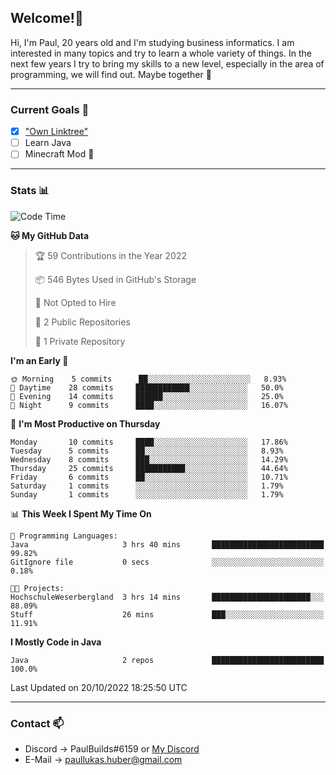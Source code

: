 ## Welcome!👋

Hi, I'm Paul, 20 years old and I'm studying business informatics. I am interested in many topics and try to learn a whole variety of things. In the next few years I try to bring my skills to a new level, especially in the area of programming, we will find out.
Maybe together 🤙

---
### Current Goals 🥅

- [X] ["Own Linktree"](https://paul-lukashuber.de/)
- [ ] Learn Java
- [ ] Minecraft Mod 👀

---
### Stats 📊

<!--START_SECTION:waka-->
![Code Time](http://img.shields.io/badge/Code%20Time-32%20hrs%2052%20mins-blue)

**🐱 My GitHub Data** 

> 🏆 59 Contributions in the Year 2022
 > 
> 📦 546 Bytes Used in GitHub's Storage 
 > 
> 🚫 Not Opted to Hire
 > 
> 📜 2 Public Repositories 
 > 
> 🔑 1 Private Repository 
 > 
**I'm an Early 🐤** 

```text
🌞 Morning    5 commits      ██░░░░░░░░░░░░░░░░░░░░░░░   8.93% 
🌆 Daytime    28 commits     ████████████░░░░░░░░░░░░░   50.0% 
🌃 Evening    14 commits     ██████░░░░░░░░░░░░░░░░░░░   25.0% 
🌙 Night      9 commits      ████░░░░░░░░░░░░░░░░░░░░░   16.07%

```
📅 **I'm Most Productive on Thursday** 

```text
Monday       10 commits     ████░░░░░░░░░░░░░░░░░░░░░   17.86% 
Tuesday      5 commits      ██░░░░░░░░░░░░░░░░░░░░░░░   8.93% 
Wednesday    8 commits      ███░░░░░░░░░░░░░░░░░░░░░░   14.29% 
Thursday     25 commits     ███████████░░░░░░░░░░░░░░   44.64% 
Friday       6 commits      ██░░░░░░░░░░░░░░░░░░░░░░░   10.71% 
Saturday     1 commits      ░░░░░░░░░░░░░░░░░░░░░░░░░   1.79% 
Sunday       1 commits      ░░░░░░░░░░░░░░░░░░░░░░░░░   1.79%

```


📊 **This Week I Spent My Time On** 

```text
💬 Programming Languages: 
Java                     3 hrs 40 mins       █████████████████████████   99.82% 
GitIgnore file           0 secs              ░░░░░░░░░░░░░░░░░░░░░░░░░   0.18%

🐱‍💻 Projects: 
HochschuleWeserbergland  3 hrs 14 mins       ██████████████████████░░░   88.09% 
Stuff                    26 mins             ███░░░░░░░░░░░░░░░░░░░░░░   11.91%

```

**I Mostly Code in Java** 

```text
Java                     2 repos             █████████████████████████   100.0%

```



 Last Updated on 20/10/2022 18:25:50 UTC
<!--END_SECTION:waka-->

---
### Contact 📫

* Discord -> PaulBuilds#6159 or [My Discord](https://discord.gg/7kq6UnB)
* E-Mail -> paullukas.huber@gmail.com
